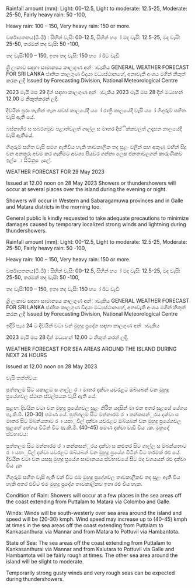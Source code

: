 Rainfall amount (mm): Light: 00-12.5, Light to moderate: 12.5-25, Moderate: 25-50, Fairly heavy rain: 50 -100,

Heavy rain: 100 – 150, Very heavy rain: 150 or more.

වර්ෂාපතනය(මි.මී) : සිහින් වැසි: 00-12.5, සිහින් හ ෝ මද වැසි: 12.5-25, මද වැසි: 25-50, තරමක් තද වැසි: 50 -100,

තද වැසි:100 – 150, ඉතා තද වැසි: 150 හ ෝ ඊට වැඩි

ශ්‍රී ලංකාව සඳහා සාමාන්‍යය කාලගුණ අන්‍ාවැකිය GENERAL WEATHER FORECAST FOR SRI LANKA ජාතික කාලගුණ විදයා මධ්‍යස්ථානහේ, අනාවැකි අංශය මගින් නිකුත් කරන ලදි Issued by Forecasting Division, National Meteorological Centre

2023 මැයි මස 29 දින්‍ සඳහා කාලගුණ අන්‍ාවැකිය 2023 මැයි මස 28 දින්‍ මධ්‍යහන්‍ 12.00 ට නිකුත්කරන්‍ ලදි.

දිවයින පුරා තැනින් තැන සවස් කාලයේදී ය ෝ රාත්‍රී කාලයේදී වැසි ය ෝ ගිගුරුම් සහිත වැසි ඇති යේ.

බස්නාහිර ස සබරගමුව පළාත්වලත් ගාල්ල ස මාතර දිස්ික්කවලත් උදෑසන කාලයේදී වැසි ඇතියේ.

ගිගුරුම් සහිත වැසි සමග ඇතිවිය හැකි තාවකාලික තද සුළං වලින් සහ අකුණු මඟින් සිදු වන අනතුරු අවම කර ගැනීමට අවශ්‍ය පියවර ගන්නා ලෙස ජනතාවලගන් කාරුණිකව ඉල්ො සිටිනු ෙැලේ.

WEATHER FORECAST FOR 29 May 2023

Issued at 12.00 noon on 28 May 2023 Showers or thundershowers will occur at several places over the island during the evening or night.

Showers will occur in Western and Sabaragamuwa provinces and in Galle and Matara districts in the morning too.

General public is kindly requested to take adequate precautions to minimize damages caused by temporary localized strong winds and lightning during thundershowers.

Rainfall amount (mm): Light: 00-12.5, Light to moderate: 12.5-25, Moderate: 25-50, Fairly heavy rain: 50 -100,

Heavy rain: 100 – 150, Very heavy rain: 150 or more.

වර්ෂාපතනය(මි.මී) : සිහින් වැසි: 00-12.5, සිහින් හ ෝ මද වැසි: 12.5-25, මද වැසි: 25-50, තරමක් තද වැසි: 50 -100,

තද වැසි:100 – 150, ඉතා තද වැසි: 150 හ ෝ ඊට වැඩි

ශ්‍රී ලංකාව සඳහා සාමාන්‍යය කාලගුණ අන්‍ාවැකිය GENERAL WEATHER FORECAST FOR SRI LANKA ජාතික කාලගුණ විදයා මධ්‍යස්ථානහේ, අනාවැකි අංශය මගින් නිකුත් කරන ලදි Issued by Forecasting Division, National Meteorological Centre

ඉදිරි පැය 24 ට දිවයින්‍ වටා වන්‍ මුහුදු ප්‍රදේශ සඳහා කාලගුණ අන්‍ාවැකිය

2023 මැයි මස 28 දින්‍ මධ්‍යහන්‍ 12.00 ට නිකුත් කරන්‍ ලදි.

WEATHER FORECAST FOR SEA AREAS AROUND THE ISLAND DURING NEXT 24 HOURS

Issued at 12.00 noon on 28 May 2023

වැසි තත්ත්වය:

පුත්තලම සිට යකාළඹ ස ගාල්ල ර ා මාතර දක්වා යවරළට ඔබ්යබන් වන මුහුදු ප්‍රයේශවල ස්ථාන ස්වල්පයක වැසි ඇති යේ.

සුළඟ: දිවයින වටා වන මුහුදු ප්‍රයේශවල සුළං නිරිත යදසින් මා එන අතර සුළයේ යේගය පැ.කි.මී. (20-30) පමණ යේ. පුත්තලම සිට මන්නාරම ර ා කන්කසන්ුරය දක්වා ස මාතර සිට ම්බන්යතාට ර ා යපාුවිල් දක්වා යවරළට ඔබ්යබන් වන මුහුදු ප්‍රයේශවල සුළහේ හේගය විටින් විට පැ.කි.මී. (40-45) පමණ දක්වා වැඩි විය ැක. මුහුදේ ස්වභාවය:

පුත්තලම සිට මන්නාරම ර ා කන්කසන්ුරය දක්වා ස කළුතර සිට ගාල්ල ස ම්බන්යතාට ර ා යපාුවිල් දක්වා යවරළට ඔබ්යබන් වන මුහුදු ප්‍රයේශ විටින් විට තරමක් රළු යේ. දිවයින වටා වන යසසු මුහුදු ප්‍රයේශ සාමානයය ස්වභාවයේ සිට මද වශයයන් රළු දක්වා විය ැක

ගිගුරුම් සහිත වැසි ඇති වන්‍ විට එම මුහුදු ප්‍රදේශවල තාවකාලිකව තද සුළං ඇති විය හැකි අතර එවිට එම මුහුදු ප්‍රදේශ තාවකාලිකව ඉතා රළු විය හැක.

Condition of Rain: Showers will occur at a few places in the sea areas off the coast extending from Puttalam to Matara via Colombo and Galle.

Winds: Winds will be south-westerly over sea area around the island and speed will be (20-30) kmph. Wind speed may increase up to (40-45) kmph at times in the sea areas off the coast extending from Puttalam to Kankasanthurai via Mannar and from Matara to Pottuvil via Hambantota.

State of Sea: The sea areas off the coast extending from Puttalam to Kankasanthurai via Mannar and from Kalutara to Pottuvil via Galle and Hambantota will be fairly rough at times. The other sea area around the island will be slight to moderate.

Temporarily strong gusty winds and very rough seas can be expected during thundershowers.